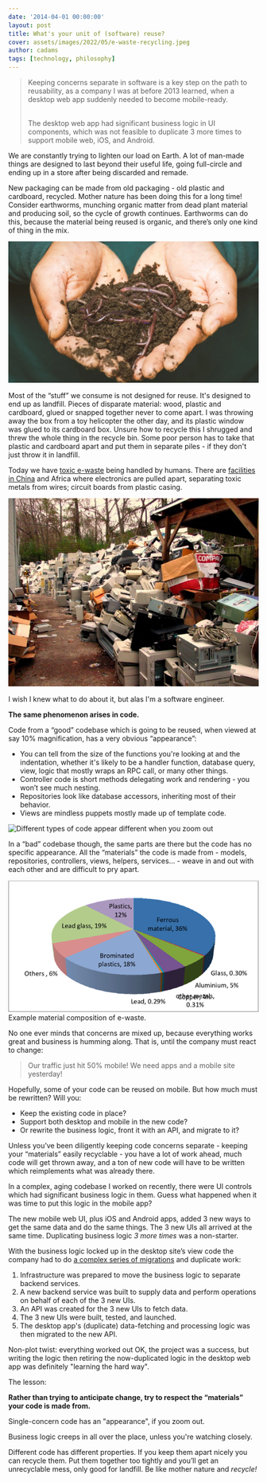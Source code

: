 ```yaml
---
date: '2014-04-01 00:00:00'
layout: post
title: What's your unit of (software) reuse?
cover: assets/images/2022/05/e-waste-recycling.jpeg
author: cadams
tags: [technology, philosophy]
---
```

> Keeping concerns separate in software is a key step on the path to reusability, as a company I was at before 2013 learned, when a desktop web app suddenly needed to become mobile-ready.  
> &nbsp;
>
> The desktop web app had significant business logic in UI components, which was not feasible to duplicate 3 more times to support mobile web, iOS, and Android.

We are constantly trying to lighten our load on Earth. A lot of man-made things are designed to last beyond their useful life, going full-circle and ending up in a store after being discarded and remade.

New packaging can be made from old packaging - old plastic and cardboard, recycled. Mother nature has been doing this for a long time! Consider earthworms, munching organic matter from dead plant material and producing soil, so the cycle of growth continues. Earthworms can do this, because the material being reused is organic, and there’s only one kind of thing in the mix.

![Earthworms making soil](/assets/images/earthworms.webp)

Most of the “stuff” we consume is not designed for reuse. It's designed to end up as landfill. Pieces of disparate material: wood, plastic and cardboard, glued or snapped together never to come apart. I was throwing away the box from a toy helicopter the other day, and its plastic window was glued to its cardboard box. Unsure how to recycle this I shrugged and threw the whole thing in the recycle bin. Some poor person has to take that plastic and cardboard apart and put them in separate piles - if they don't just throw it in landfill.

Today we have [toxic e-waste](http://www.cbsnews.com/news/following-the-trail-of-toxic-e-waste/) being handled by humans. There are [facilities in China](https://news.climate.columbia.edu/2018/08/27/growing-e-waste-problem/) and Africa where electronics are pulled apart, separating toxic metals from wires; circuit boards from plastic casing.

![](/assets/images/2022/05/image-1.png)

I wish I knew what to do about it, but alas I'm a software engineer.

**The same phenomenon arises in code.**

Code from a “good” codebase which is going to be reused, when viewed at say 10% magnification, has a very obvious “appearance”:

  * You can tell from the size of the functions you're looking at and the indentation, whether it's likely to be a handler function, database query, view, logic that mostly wraps an RPC call, or many other things.
  * Controller code is short methods delegating work and rendering - you won’t see much nesting.
  * Repositories look like database accessors, inheriting most of their behavior.
  * Views are mindless puppets mostly made up of template code.

![Different types of code appear different when you zoom out](https://cadams.com.au/images/code.jpg)

In a “bad” codebase though, the same parts are there but the code has no specific appearance. All the “materials” the code is made from - models, repositories, controllers, views, helpers, services… - weave in and out with each other and are difficult to pry apart.

![](/assets/images/2022/05/image-4.png)Example material composition of e-waste.

No one ever minds that concerns are mixed up, because everything works great and business is humming along. That is, until the company must react to change:

> Our traffic just hit 50% mobile! We need apps and a mobile site yesterday!

Hopefully, some of your code can be reused on mobile. But how much must be rewritten? Will you:

  * Keep the existing code in place?
  * Support both desktop and mobile in the new code?
  * Or rewrite the business logic, front it with an API, and migrate to it?

Unless you’ve been diligently keeping code concerns separate - keeping your “materials” easily recyclable - you have a lot of work ahead, much code will get thrown away, and a ton of new code will have to be written which reimplements what was already there.

In a complex, aging codebase I worked on recently, there were UI controls which had significant business logic in them. Guess what happened when it was time to put this logic in the mobile app?

The new mobile web UI, plus iOS and Android apps, added 3 new ways to get the same data and do the same things. The 3 new UIs all arrived at the same time. Duplicating business logic _3 more times_ was a non-starter.

With the business logic locked up in the desktop site’s view code the company had to do [a complex series of migrations](https://lethain.com/migrations/) and duplicate work:

  1. Infrastructure was prepared to move the business logic to separate backend services.
  2. A new backend service was built to supply data and perform operations on behalf of each of the 3 new UIs.
  3. An API was created for the 3 new UIs to fetch data.
  4. The 3 new UIs were built, tested, and launched.
  5. The desktop app's (duplicate) data-fetching and processing logic was then migrated to the new API.


Non-plot twist: everything worked out OK, the project was a success, but writing the logic then retiring the now-duplicated logic in the desktop web app was definitely "learning the hard way".

The lesson:

**Rather than trying to anticipate change, try to respect the “materials” your code is made from.**

Single-concern code has an "appearance", if you zoom out.

Business logic creeps in all over the place, unless you're watching closely.

Different code has different properties. If you keep them apart nicely you can recycle them. Put them together too tightly and you’ll get an unrecyclable mess, only good for landfill. Be like mother nature and _recycle!_
